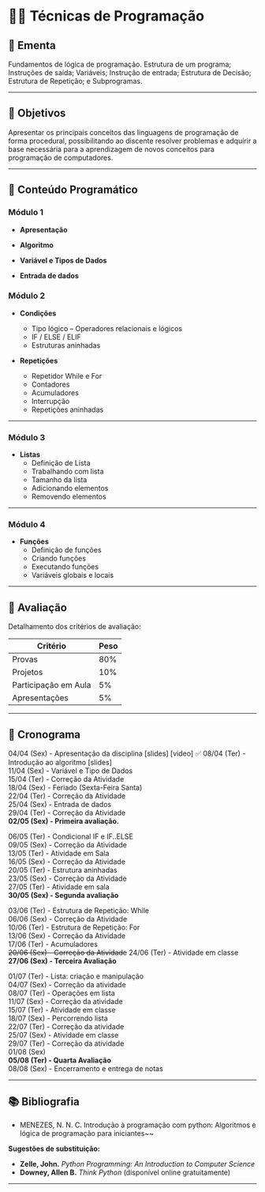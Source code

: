# 👨‍💻 Técnicas de Programação

## 📘 Ementa

Fundamentos de lógica de programação. Estrutura de um programa; Instruções de saída; Variáveis; Instrução de entrada; Estrutura de Decisão; Estrutura de Repetição; e Subprogramas.

---

## 🎯 Objetivos

Apresentar os principais conceitos das linguagens de programação de forma procedural, possibilitando ao discente resolver problemas e adquirir a base necessária para a aprendizagem de novos conceitos para programação de computadores.

---

## 🧩 Conteúdo Programático

### Módulo 1

- **Apresentação**
<!--
  - Apresentação da disciplina
  - Vídeo motivacional: `video`  
-->

- **Algoritmo**
<!--
  - O que é algoritmo
  - Code.org
  - Olá, Mundo!
-->

- **Variável e Tipos de Dados**
<!--
  - Definição de variável  
  - Atribuição e leitura  
  - Troca de valores  
  - Tipo numérico – Tipos e Expressões  
  - Tipo String
-->

- **Entrada de dados**
<!--
    - Comando input.
    - Convertendo tipos
-->
### Módulo 2

- **Condições**
  - Tipo lógico – Operadores relacionais e lógicos  
  - IF / ELSE / ELIF  
  - Estruturas aninhadas

- **Repetições**
  - Repetidor While e For  
  - Contadores  
  - Acumuladores  
  - Interrupção  
  - Repetições aninhadas

---

### Módulo 3

- **Listas**
  - Definição de Lista  
  - Trabalhando com lista  
  - Tamanho da lista  
  - Adicionando elementos  
  - Removendo elementos

---

### Módulo 4

- **Funções**
  - Definição de funções  
  - Criando funções  
  - Executando funções  
  - Variáveis globais e locais

---
## 🧪 Avaliação

Detalhamento dos critérios de avaliação:

| Critério                | Peso |
|-------------------------|------|
| Provas                 | 80%  |
| Projetos               | 10%  |
| Participação em Aula   | 5%  |
| Apresentações          | 5%  |

---

## 📅 Cronograma
04/04 (Sex) - Apresentação da disciplina [slides] [video] :white_check_mark:
08/04 (Ter) - Introdução ao algoritmo [slides]  
11/04 (Sex) - Variável e Tipo de Dados  
15/04 (Ter) - Correção da Atividade  
18/04 (Sex) - Feriado (Sexta-Feira Santa)  
22/04 (Ter) - Correção da Atividade  
25/04 (Sex) - Entrada de dados  
29/04 (Ter) - Correção da Atividade  
**02/05 (Sex) - Primeira avaliação.**

06/05 (Ter) - Condicional IF e IF..ELSE  
09/05 (Sex) - Correção da Atividade  
13/05 (Ter) - Atividade em Sala  
16/05 (Sex) - Correção da Atividade  
20/05 (Ter) - Estrutura aninhadas  
23/05 (Sex) - Correção da Atividade  
27/05 (Ter) - Atividade em sala  
**30/05 (Sex) - Segunda avaliação**

03/06 (Ter) - Estrutura de Repetição: While  
06/06 (Sex) - Correção da Atividade  
10/06 (Ter) - Estrutura de Repetição: For  
13/06 (Sex) - Correção da Atividade  
17/06 (Ter) - Acumuladores  
~~20/06 (Sex) - Correção da Atividade~~
24/06 (Ter) - Atividade em classe  
**27/06 (Sex) - Terceira Avaliação**

01/07 (Ter) - Lista: criação e manipulação  
04/07 (Sex) - Correção da atividade  
08/07 (Ter) - Operações em lista  
11/07 (Sex) - Correção da atividade  
15/07 (Ter) - Atividade em classe  
18/07 (Sex) - Percorrendo lista  
22/07 (Ter) - Correção da atividade  
25/07 (Sex) - Atividade em classe  
29/07 (Ter) - Correção da atividade  
01/08 (Sex)  
**05/08 (Ter) - Quarta Avaliação**  
08/08 (Sex) - Encerramento e entrega de notas  

---

## 📚 Bibliografia

- MENEZES, N. N. C. Introdução à programação com python: Algoritmos e lógica de programação para iniciantes~~  


**Sugestões de substituição:**
- **Zelle, John.** *Python Programming: An Introduction to Computer Science*
- **Downey, Allen B.** *Think Python* (disponível online gratuitamente)

---
